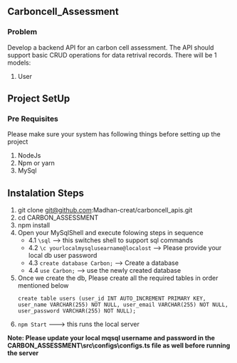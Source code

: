 
## Carboncell_Assessment

### Problem
Develop a backend API for an carbon cell assessment. The API should support basic CRUD operations for data retrival records. 
There will be 1 models: 
1. User


## Project SetUp

### Pre Requisites 
Please make sure your system has following things before setting up the project
1. NodeJs
2. Npm or yarn
3. MySql

## Instalation Steps
1. git clone git@github.com:Madhan-creat/carboncell_apis.git
2. cd CARBON_ASSESSMENT
3. npm install
4. Open your MySqlShell and execute folowing steps in sequence
    - 4.1 ```\sql``` --> this switches shell to support sql commands
    - 4.2 ```\c yourlocalmysqlusearname@localost``` --> Please provide your local db user password
    - 4.3 ```create database Carbon;``` --> Create a database
    - 4.4 ```use Carbon;``` --> use the newly created database
5. Once we create the db, Please create all the required tables in order mentioned below
    ```
    create table users (user_id INT AUTO_INCREMENT PRIMARY KEY, user_name VARCHAR(255) NOT NULL, user_email VARCHAR(255) NOT NULL, user_password VARCHAR(255) NOT NULL);
    ```
6. `npm Start` ---> this runs the local server

**Note: Please update your local mqsql username and password in the CARBON_ASSESSMENT\src\configs\configs.ts file as well before running the server**







